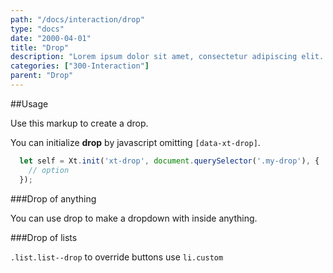 ```yaml
---
path: "/docs/interaction/drop"
type: "docs"
date: "2000-04-01"
title: "Drop"
description: "Lorem ipsum dolor sit amet, consectetur adipiscing elit. Nunc tempus laoreet leo sit amet iaculis."
categories: ["300-Interaction"]
parent: "Drop"
---
```


##Usage

Use this markup to create a drop.

<script type="text/plain" class="language-markup">
  <div class="drop_outer" data-xt-drop>
    <button type="button">
      <span><!-- content --></span>
    </button>
    <div class="drop">
      <div class="drop_inner">
        <div class="drop_design"></div>
        <div class="drop_content">
          <!-- content -->
        </div>
      </div>
    </div>
  </div>
</script>

You can initialize **drop** by javascript omitting `[data-xt-drop]`.

```jsx
  let self = Xt.init('xt-drop', document.querySelector('.my-drop'), {
    // option
  });
```

###Drop of anything

You can use drop to make a dropdown with inside anything.

<demo>
  <demovanilla src="demos/docs/interaction/drop/usage-card" name="card">
  </demovanilla>
</demo>

###Drop of lists

<demo>
  <demovanilla src="demos/docs/interaction/drop/usage-list" name="list">
  </demovanilla>
</demo>

`.list.list--drop` to override buttons use `li.custom`

<demo>
  <demovanilla src="demos/docs/interaction/drop/usage-list-drop" name="list drop">
  </demovanilla>
</demo>
